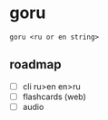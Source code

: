 # goru

`goru <ru or en string>`

## roadmap

- [ ] cli ru>en en>ru
- [ ] flashcards (web)
- [ ] audio
